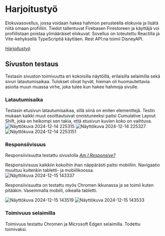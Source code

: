 # Harjoitustyö

Elokuvasovellus, jossa voidaan hakea hahmon perusteella elokuvia ja lisätä niitä omaan profiiliin. Tiedot tallentuvat Firebasen Firestoreen ja käyttäjä voi profiilistaan poistaa ylimääräiset elokuvat.
Sovellus on toteutettu Reactilla ja Vite-kehyksellä TypeScriptiä käyttäen. Rest API:na toimii DisneyAPI.

*[Harjoitustyö](https://eriikakl.github.io/pwk-harjoitustyo/)*

## Sivuston testaus
Testasin sivuston toimivuutta eri kokoisilla näytöillä, erilaisilla selaimilla sekä sivun latautumisaikaa. Tulokset olivat hyvät, hieman oli huomautettavia asioita muun muassa virhe, joka tulee kun hakee hahmoja sivulle.

### Latautumisaika
Testasin etusivun latautumisaikaa, sillä siinä on eniten elementtejä.
Testin mukaan kaikki muut osoittautuivat onnistuneeksi paitsi Cumulative Layout Shift, joka on heikompi sen takia, että etusivun kuvien koko on vaihtuva. 
![Näyttökuva 2024-12-14 225315](https://github.com/user-attachments/assets/d7580ed8-0ca6-4765-baaf-bf6900f384e1)
![Näyttökuva 2024-12-14 225327](https://github.com/user-attachments/assets/3874b267-b1ea-49ad-97fd-6ae4a588db7f)
![Näyttökuva 2024-12-14 2253151](https://github.com/user-attachments/assets/049eb3b5-9665-4d72-8174-38b8005307d4)


### Responsiivisuus
Responsiivisuutta testattu sivustolla *[Am I Responsive?](https://ui.dev/amiresponsive)* 

Responsiivisuus kaikkiin kokoihin ihan näppärästi paitsi mobiiliin. Navigaatio muuttuu kuitenkin tabletti- ja mobiilikoossa. 
![Näyttökuva 2024-12-15 143337](https://github.com/user-attachments/assets/375a362b-a684-42f1-84bb-8488fcc80ad1)

Responsiivisuutta on testattu myös Chromen ikkunassa ja se toimii kuten pitääkin. Vasemmalla mobiili, oikealla tabletti.

![Näyttökuva 2024-12-15 143519](https://github.com/user-attachments/assets/d2967772-d8fb-47ed-8f36-422a6bcb3a3d)
![Näyttökuva 2024-12-15 143533](https://github.com/user-attachments/assets/4a695a84-d811-4518-a574-130f4caa577c)




### Toimivuus selaimilla
Toimivuus testattu Chromen ja Microsoft Edgen selaimilla. Todettu toimivaksi.
